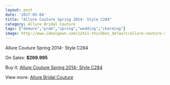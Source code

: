 ```yaml
---
layout: post
date: '2017-05-04'
title: "Allure Couture Spring 2014- Style C284"
category: Allure Bridal Couture
tags: ["demure","prom","spring","wedding","charming"]
image: http://www.idealgown.com/12411-thickbox_default/allure-couture-spring-2014-style-c284.jpg
---
```

Allure Couture Spring 2014- Style C284

On Sales: **$269.995**
<a href="https://www.idealgown.com/en/allure-bridal-couture/5008-allure-couture-spring-2014-style-c284.html"><amp-img layout="responsive" width="600" height="600" src="//www.idealgown.com/12411-thickbox_default/allure-couture-spring-2014-style-c284.jpg" alt="Allure Couture Spring 2014- Style C284 0" /></a>
<a href="https://www.idealgown.com/en/allure-bridal-couture/5008-allure-couture-spring-2014-style-c284.html"><amp-img layout="responsive" width="600" height="600" src="//www.idealgown.com/12410-thickbox_default/allure-couture-spring-2014-style-c284.jpg" alt="Allure Couture Spring 2014- Style C284 1" /></a>
<a href="https://www.idealgown.com/en/allure-bridal-couture/5008-allure-couture-spring-2014-style-c284.html"><amp-img layout="responsive" width="600" height="600" src="//www.idealgown.com/12409-thickbox_default/allure-couture-spring-2014-style-c284.jpg" alt="Allure Couture Spring 2014- Style C284 2" /></a>
<a href="https://www.idealgown.com/en/allure-bridal-couture/5008-allure-couture-spring-2014-style-c284.html"><amp-img layout="responsive" width="600" height="600" src="//www.idealgown.com/12408-thickbox_default/allure-couture-spring-2014-style-c284.jpg" alt="Allure Couture Spring 2014- Style C284 3" /></a>

Buy it: [Allure Couture Spring 2014- Style C284](https://www.idealgown.com/en/allure-bridal-couture/5008-allure-couture-spring-2014-style-c284.html "Allure Couture Spring 2014- Style C284")

View more: [Allure Bridal Couture](https://www.idealgown.com/en/64-allure-bridal-couture "Allure Bridal Couture")